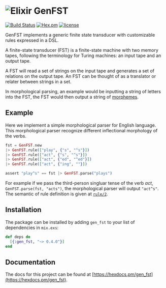 # ![Elixir](https://hexdocs.pm/ex_unit/assets/logo.png) GenFST

[![Build Status](https://travis-ci.org/xiamx/gen_fst.svg?branch=master)](https://travis-ci.org/xiamx/gen_fst)
[![Hex.pm](https://img.shields.io/hexpm/v/gen_fst.svg)](https://hex.pm/packages/gen_fst)
[![license](https://img.shields.io/github/license/xiamx/gen_fst.svg)](https://github.com/xiamx/gen_fst/blob/master/LICENSE)

GenFST implements a generic finite state transducer with
customizable rules expressed in a DSL.

A finite-state transducer (FST) is a finite-state machine 
with two memory tapes, following the terminology for Turing 
machines: an input tape and an output tape.

A FST will read a set of strings on the input tape and 
generates a set of relations on the output tape. An FST 
can be thought of as a translator or relater between strings in a set.

In morphological parsing, an example would be inputting a string of letters 
into the FST, the FST would then output a string of 
[morphemes](https://en.wikipedia.org/wiki/Morphemes).

## Example

Here we implement a simple morphological parser for English language. This
morphological parser recognize different inflectional morphology of the verbs.

```elixir
fst = GenFST.new
|> GenFST.rule(["play", {"s", "^s"}])
|> GenFST.rule(["act", {"s", "^s"}])
|> GenFST.rule(["act", {"ed", "^ed"}])
|> GenFST.rule(["act", {"ing", ""}])

assert "play^s" == fst |> GenFST.parse("plays")
```

For example if we pass the third-person singluar tense of the verb _act_,
`GenFST.parse(fst, "acts")`, the morphological parser will output
`"act^s"`. The semantic of rule definition is given at [`rule/2`](https://hexdocs.pm/gen_fst/GenFST.html#rule/2).

## Installation

The package can be installed by adding `gen_fst` to your list of 
dependencies in `mix.exs`:

```elixir
def deps do
  [{:gen_fst, "~> 0.4.0"}]
end
```

## Documentation

The docs for this project can be found at [https://hexdocs.pm/gen_fst](https://hexdocs.pm/gen_fst).

